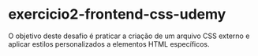 # exercicio2-frontend-css-udemy
O objetivo deste desafio é praticar a criação de um arquivo CSS externo e aplicar estilos personalizados a elementos HTML específicos.
